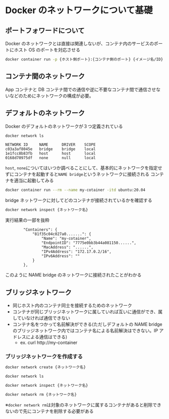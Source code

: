 # Docker のネットワークについて基礎

## ポートフォワードについて

Docker のネットワークとは直接は関連しないが、コンテナ内のサービスのポートにホスト OS のポートを対応させる

```bash
docker container run -p {ホスト側ポート}:{コンテナ側のポート} {イメージ名/ID}
```

## コンテナ間のネットワーク

App コンテナと DB コンテナ間での通信や逆に不要なコンテナ間で通信させないなどのためにネットワークの構成が必要。

## デフォルトのネットワーク

Docker のデフォルトのネットワークが３つ定義されている

```bash
docker network ls
```

```
NETWORK ID     NAME      DRIVER    SCOPE
c03a3af8045e   bridge    bridge    local
1e1fcc8b83fb   host      host      local
0168d70975df   none      null      local
```

`host`, `none`についてはいつか調べることにして、基本的にネットワークを指定せずにコンテナを起動すると`NAME bridge`というネットワークに接続される
コンテナを適当に起動してみる

```bash
docker container run --rm --name my-cotainer -itd ubuntu:20.04
```

bridge ネットワークに対してどのコンテナが接続されているかを確認する

```bash
docker network inspect {ネットワーク名}
```

実行結果の一部を抜粋

```
        "Containers": {
            "81f35c04c027a0.......": {
                "Name": "my-cotainer",
                "EndpointID": "7775e0bb3b44a081150......",
                "MacAddress": "......",
                "IPv4Address": "172.17.0.2/16",
                "IPv6Address": ""
            }
        },
```

このように NAME bridge のネットワークに接続されたことがわかる

## ブリッジネットワーク

- 同じホスト内のコンテナ同士を接続するためのネットワーク
- コンテナが同じブリッジネットワークに属していれば互いに通信ができ、属していなければ通信できない
- コンテナ名をつかって名前解決ができる(ただしデフォルトの NAME bridge のブリッジネットワーク内ではコンテナ名による名前解決はできない。IP アドレスによる通信はできる)
  - ex. curl http://my-container

### ブリッジネットワークを作成する

```bash
docker network create {ネットワーク名}

docker network ls

docker network inspect {ネットワーク名}

docker network rm {ネットワーク名}
```

※`docker network rm`は対象のネットワークに属するコンテナがあると削除できないので先にコンテナを削除する必要がある

